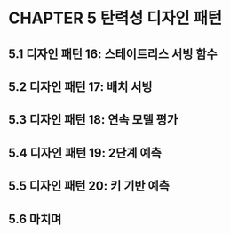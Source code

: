 # CHAPTER 5 탄력성 디자인 패턴

## 5.1 디자인 패턴 16: 스테이트리스 서빙 함수

## 5.2 디자인 패턴 17: 배치 서빙

## 5.3 디자인 패턴 18: 연속 모델 평가

## 5.4 디자인 패턴 19: 2단계 예측

## 5.5 디자인 패턴 20: 키 기반 예측

## 5.6 마치며
